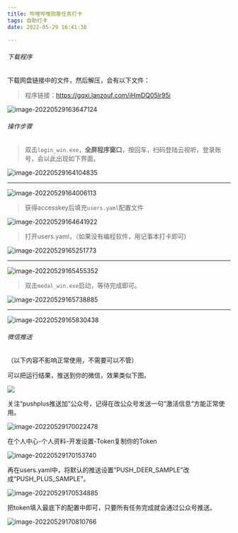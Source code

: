 ```yaml
---
title: 哔哩哔哩勋章任务打卡
tags: 自助打卡
date: 2022-05-29 16:41:38

---
```


###### 下载程序

下载网盘链接中的文件，然后解压，会有以下文件：

> 程序链接：https://gqxi.lanzouf.com/iHmDQ05lr95i

![image-20220529163647124](https://s2.loli.net/2022/05/29/w4gGEhVYNnmslTk.png)

###### 操作步骤

> 双击`login_win.exe`，**全屏程序窗口**，按回车，扫码登陆云视听，登录账号，会以此出现如下界面。

![image-20220529164104835](https://s2.loli.net/2022/05/29/RdJ54vfjhcOsGPK.png)

------

![image-20220529164006113](https://s2.loli.net/2022/05/29/NeOtPYX3Zxp5IDu.png)

> 获得accesskey后填充`users.yaml`配置文件

![image-20220529164641922](https://s2.loli.net/2022/05/29/wvt5R9O1cUbZBXm.png)

> 打开users.yaml，（如果没有编程软件，用记事本打卡即可)

![image-20220529165251773](https://s2.loli.net/2022/05/29/1aUMxlknGIRhVmp.png)

------

![image-20220529165455352](https://s2.loli.net/2022/05/29/YmO6WpFdMyVx29R.png)

> 双击`medal_win.exe`启动，等待完成即可。

![image-20220529165738885](https://s2.loli.net/2022/05/29/1rEQp9vwBLA2e8P.png)

------

![image-20220529165830438](https://s2.loli.net/2022/05/29/w7pOD36iJuhGfvZ.png)



###### 微信推送

（以下内容不影响正常使用，不需要可以不管）

可以把运行结果，推送到你的微信，效果类似下图。

![](https://pic.imgdb.cn/item/629343e60947543129552bd1.png)

关注“pushplus推送加”公众号，记得在改公众号发送一句“激活信息“方能正常使用。

![image-20220529170022478](https://s2.loli.net/2022/05/29/VhxYDFLbunv7IiQ.png)

在个人中心-个人资料-开发设置-Token复制你的Token

![image-20220529170153740](https://s2.loli.net/2022/05/29/NQDbadSYCcP8lsi.png)

再在users.yaml中，将默认的推送设置“PUSH_DEER_SAMPLE”改成“PUSH_PLUS_SAMPLE”。

![image-20220529170534885](https://s2.loli.net/2022/05/29/xoYzkCaGjVRJqFL.png)

把token填入最底下的配置中即可，只要所有任务完成就会通过公众号推送。

![image-20220529170810766](https://s2.loli.net/2022/05/29/kJXqSxP9ydZpFYL.png)
